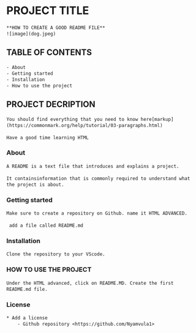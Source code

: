 # PROJECT TITLE
    **HOW TO CREATE A GOOD README FILE**
    ![image](dog.jpeg)
## TABLE OF CONTENTS
    - About
    - Getting started
    - Installation
    - How to use the project
    

## PROJECT DECRIPTION
    You should find everything that you need to know here[markup] (https://commonmark.org/help/tutorial/03-paragraphs.html)
    
    Have a good time learning HTML 
### About
    A README is a text file that introduces and explains a project. 

    It containsinformation that is commonly required to understand what the project is about.
### Getting started
    Make sure to create a repository on Github. name it HTML ADVANCED.
     
     add a file called README.md

### Installation
    Clone the repository to your VScode.
    
     
### HOW TO USE THE PROJECT
    Under the HTML advanced, click on README.MD. Create the first README.md file.
### License
    * Add a license
        - Github repository <https://github.com/Nyamvula1>